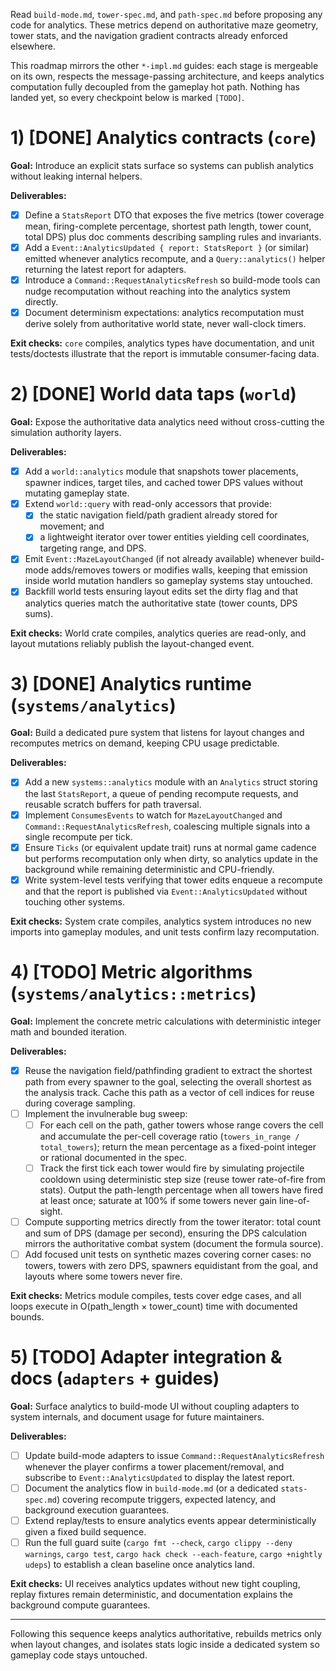 Read `build-mode.md`, `tower-spec.md`, and `path-spec.md` before proposing any
code for analytics. These metrics depend on authoritative maze geometry, tower
stats, and the navigation gradient contracts already enforced elsewhere.

This roadmap mirrors the other `*-impl.md` guides: each stage is mergeable on
its own, respects the message-passing architecture, and keeps analytics
computation fully decoupled from the gameplay hot path. Nothing has landed yet,
so every checkpoint below is marked `[TODO]`.

# 1) [DONE] Analytics contracts (`core`)

**Goal:** Introduce an explicit stats surface so systems can publish analytics
without leaking internal helpers.

**Deliverables:**

* [x] Define a `StatsReport` DTO that exposes the five metrics (tower coverage mean,
  firing-complete percentage, shortest path length, tower count, total DPS) plus
  doc comments describing sampling rules and invariants.
* [x] Add a `Event::AnalyticsUpdated { report: StatsReport }` (or similar) emitted
  whenever analytics recompute, and a `Query::analytics()` helper returning the
  latest report for adapters.
* [x] Introduce a `Command::RequestAnalyticsRefresh` so build-mode tools can nudge
  recomputation without reaching into the analytics system directly.
* [x] Document determinism expectations: analytics recomputation must derive solely
  from authoritative world state, never wall-clock timers.

**Exit checks:** `core` compiles, analytics types have documentation, and unit
tests/doctests illustrate that the report is immutable consumer-facing data.

# 2) [DONE] World data taps (`world`)

**Goal:** Expose the authoritative data analytics need without cross-cutting the
simulation authority layers.

**Deliverables:**

* [x] Add a `world::analytics` module that snapshots tower placements, spawner
  indices, target tiles, and cached tower DPS values without mutating gameplay
  state.
* [x] Extend `world::query` with read-only accessors that provide:
  * [x] the static navigation field/path gradient already stored for movement; and
  * [x] a lightweight iterator over tower entities yielding cell coordinates,
    targeting range, and DPS.
* [x] Emit `Event::MazeLayoutChanged` (if not already available) whenever build-mode
  adds/removes towers or modifies walls, keeping that emission inside world
  mutation handlers so gameplay systems stay untouched.
* [x] Backfill world tests ensuring layout edits set the dirty flag and that
  analytics queries match the authoritative state (tower counts, DPS sums).

**Exit checks:** World crate compiles, analytics queries are read-only, and
layout mutations reliably publish the layout-changed event.

# 3) [DONE] Analytics runtime (`systems/analytics`)

**Goal:** Build a dedicated pure system that listens for layout changes and
recomputes metrics on demand, keeping CPU usage predictable.

**Deliverables:**

* [x] Add a new `systems::analytics` module with an `Analytics` struct storing the
  last `StatsReport`, a queue of pending recompute requests, and reusable scratch
  buffers for path traversal.
* [x] Implement `ConsumesEvents` to watch for `MazeLayoutChanged` and
  `Command::RequestAnalyticsRefresh`, coalescing multiple signals into a single
  recompute per tick.
* [x] Ensure `Ticks` (or equivalent update trait) runs at normal game cadence but
  performs recomputation only when dirty, so analytics update in the background
  while remaining deterministic and CPU-friendly.
* [x] Write system-level tests verifying that tower edits enqueue a recompute and
  that the report is published via `Event::AnalyticsUpdated` without touching
  other systems.

**Exit checks:** System crate compiles, analytics system introduces no new
imports into gameplay modules, and unit tests confirm lazy recomputation.

# 4) [TODO] Metric algorithms (`systems/analytics::metrics`)

**Goal:** Implement the concrete metric calculations with deterministic integer
math and bounded iteration.

**Deliverables:**

* [x] Reuse the navigation field/pathfinding gradient to extract the shortest path
  from every spawner to the goal, selecting the overall shortest as the analysis
  track. Cache this path as a vector of cell indices for reuse during coverage
  sampling.
* [ ] Implement the invulnerable bug sweep:
  * [ ] For each cell on the path, gather towers whose range covers the cell and
    accumulate the per-cell coverage ratio (`towers_in_range / total_towers`);
    return the mean percentage as a fixed-point integer or rational documented
    in the spec.
  * [ ] Track the first tick each tower would fire by simulating projectile cooldown
    using deterministic step size (reuse tower rate-of-fire from stats). Output
    the path-length percentage when all towers have fired at least once;
    saturate at 100% if some towers never gain line-of-sight.
* [ ] Compute supporting metrics directly from the tower iterator: total count and
  sum of DPS (damage per second), ensuring the DPS calculation mirrors the
  authoritative combat system (document the formula source).
* [ ] Add focused unit tests on synthetic mazes covering corner cases: no towers,
  towers with zero DPS, spawners equidistant from the goal, and layouts where
  some towers never fire.

**Exit checks:** Metrics module compiles, tests cover edge cases, and all loops
execute in O(path_length × tower_count) time with documented bounds.

# 5) [TODO] Adapter integration & docs (`adapters` + guides)

**Goal:** Surface analytics to build-mode UI without coupling adapters to system
internals, and document usage for future maintainers.

**Deliverables:**

* [ ] Update build-mode adapters to issue `Command::RequestAnalyticsRefresh` whenever
  the player confirms a tower placement/removal, and subscribe to
  `Event::AnalyticsUpdated` to display the latest report.
* [ ] Document the analytics flow in `build-mode.md` (or a dedicated `stats-spec.md`)
  covering recompute triggers, expected latency, and background execution
  guarantees.
* [ ] Extend replay/tests to ensure analytics events appear deterministically given
  a fixed build sequence.
* [ ] Run the full guard suite (`cargo fmt --check`, `cargo clippy --deny warnings`,
  `cargo test`, `cargo hack check --each-feature`, `cargo +nightly udeps`) to
  establish a clean baseline once analytics land.

**Exit checks:** UI receives analytics updates without new tight coupling,
replay fixtures remain deterministic, and documentation explains the background
compute guarantees.

---

Following this sequence keeps analytics authoritative, rebuilds metrics only when
layout changes, and isolates stats logic inside a dedicated system so gameplay
code stays untouched.
